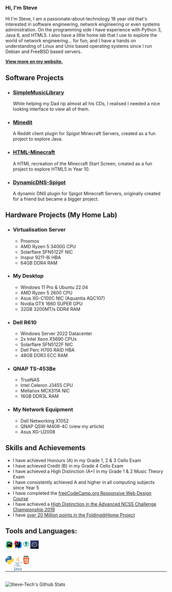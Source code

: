 ### Hi, I'm Steve
Hi I'm Steve, I am a passionate-about-technology 18 year old that's interested in software engineering, network engineering or even systems administration. On the programming side I have experience with Python 3, Java 8, and HTML5. I also have a little home lab that I use to explore the world of network engineering... for fun; and I have a hands on understanding of Linux and Unix based operating systems since I run Debian and FreeBSD based servers.

**[View more on my website.](https://stevetech.au)**

## Software Projects
- ### [SimpleMusicLibrary](https://github.com/Steve-Tech/SimpleMusicLibrary)
  While helping my Dad rip almost all his CDs, I realised I needed a nice looking interface to view all of them.
- ### [Minedit](https://github.com/Steve-Tech/Minedit)
  A Reddit client plugin for Spigot Minecraft Servers, created as a fun project to explore Java.
- ### [HTML-Minecraft](https://github.com/Steve-Tech/HTML-Minecraft)
  A HTML recreation of the Minecraft Start Screen, created as a fun project to explore HTML5 in Year 10.
- ### [DynamicDNS-Spigot](https://github.com/Steve-Tech/DynamicDNS-Spigot)
  A dynamic DNS plugin for Spigot Minecraft Servers, originally created for a friend but became a bigger project.
    
## Hardware Projects (My Home Lab)
- ### Virtualisation Server
  - Proxmox
  - AMD Ryzen 5 3400G CPU
  - Solarflare SFN5122F NIC
  - Inspur 9211-8i HBA
  - 64GB DDR4 RAM
- ### My Desktop
  - Windows 11 Pro & Ubuntu 22.04
  - AMD Ryzen 5 2600 CPU
  - Asus XG-C100C NIC (Aquantia AQC107)
  - Nvidia GTX 1660 SUPER GPU
  - 32GB 3200MT/s DDR4 RAM
- ### Dell R610
  - Windows Server 2022 Datacenter
  - 2x Intel Xeon X5690 CPUs
  - Solarflare SFN5122F NIC
  - Dell Perc H700 RAID HBA
  - 48GB DDR3 ECC RAM
- ### QNAP TS-453Be
  - TrueNAS
  - Intel Celeron J3455 CPU
  - Mellanox MCX311A NIC
  - 16GB DDR3L RAM
- ### My Network Equipment
  - Dell Networking X1052
  - QNAP QSW-M408-4C (view my article)
  - Asus XG-U2008

## Skills and Achievements
- I have achieved Honours (A) in my Grade 1, 2 & 3 Cello Exam
- I have achieved Credit (B) in my Grade 4 Cello Exam
- I have achieved a High Distinction (A+) in my Grade 1 & 2 Music Theory Exam
- I have consistently achieved A and higher in all computing subjects since Year 5
- I have completed the [freeCodeCamp.org Responsive Web Design Course](https://www.freecodecamp.org/certification/steve-tech/responsive-web-design)
- I have achieved a [High Distinction in the Advanced NCSS Challenge Championship 2019](https://steve-tech.github.io/certificates/certificate-stephen-horvath-challenge-advanced-2019.pdf)
- I have [over 20 Million points in the Folding@Home Project](https://stats.foldingathome.org/donor/806172)


## Tools and Languages:
[<img align="left" alt="PyCharm" title="PyCharm" width="26px" src="/logos/PyCharm_icon.svg" />](https://www.jetbrains.com/pycharm/)
[<img align="left" alt="Intellij IDEA" title="Intellij IDEA" width="26px" src="/logos/IntelliJ_IDEA_icon.svg" />](https://www.jetbrains.com/idea/)
[<img align="left" alt="GitKraken" title="GitKraken" width="26px" src="/logos/gitkraken-logo-light-sq.svg" />](https://www.gitkraken.com/invite/r8RTStqE)
[<img align="left" alt="Termius" title="Termius" width="26px" src="/logos/termius-icon.svg" />](https://termius.com/)

<br>
<br>

[<img align="left" alt="Python" title="Python" width="26px" src="/logos/Python-logo-notext.svg" />](https://github.com/Steve-Tech?tab=repositories&language=python)
[<img align="left" alt="Java" title="Java" width="26px" src="/logos/Java_programming_language_logo.svg" />](https://github.com/Steve-Tech?tab=repositories&language=java)
[<img align="left" alt="HTML5" title="HTML5" width="26px" src="/logos/HTML5_Logo.svg" />](https://github.com/Steve-Tech?tab=repositories&language=html)

<br>
<br>

---

<br>

<img align="left" alt="Steve-Tech's Github Stats" src="https://github-readme-stats.vercel.app/api?username=Steve-Tech&show_icons=true&theme=gruvbox" />
